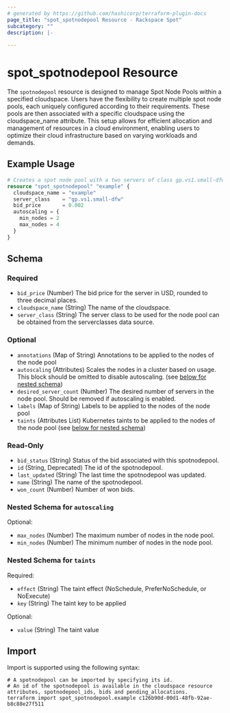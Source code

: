 ```yaml
---
# generated by https://github.com/hashicorp/terraform-plugin-docs
page_title: "spot_spotnodepool Resource - Rackspace Spot"
subcategory: ""
description: |-
  
---
```


# spot_spotnodepool Resource

The `spotnodepool` resource is designed to manage Spot Node Pools within a specified cloudspace. Users have the flexibility to create multiple spot node pools, each uniquely configured according to their requirements. These pools are then associated with a specific cloudspace using the cloudspace_name attribute. This setup allows for efficient allocation and management of resources in a cloud environment, enabling users to optimize their cloud infrastructure based on varying workloads and demands.

## Example Usage

```terraform
# Creates a spot node pool with a two servers of class gp.vs1.small-dfw.
resource "spot_spotnodepool" "example" {
  cloudspace_name = "example"
  server_class    = "gp.vs1.small-dfw"
  bid_price       = 0.002
  autoscaling = {
    min_nodes = 2
    max_nodes = 4
  }
}
```

<!-- schema generated by tfplugindocs -->
## Schema

### Required

- `bid_price` (Number) The bid price for the server in USD, rounded to three decimal places.
- `cloudspace_name` (String) The name of the cloudspace.
- `server_class` (String) The server class to be used for the node pool can be obtained from the serverclasses data source.

### Optional

- `annotations` (Map of String) Annotations to be applied to the nodes of the node pool
- `autoscaling` (Attributes) Scales the nodes in a cluster based on usage. This block should be omitted to disable autoscaling. (see [below for nested schema](#nestedatt--autoscaling))
- `desired_server_count` (Number) The desired number of servers in the node pool. Should be removed if autoscaling is enabled.
- `labels` (Map of String) Labels to be applied to the nodes of the node pool
- `taints` (Attributes List) Kubernetes taints to be applied to the nodes of the node pool (see [below for nested schema](#nestedatt--taints))

### Read-Only

- `bid_status` (String) Status of the bid associated with this spotnodepool.
- `id` (String, Deprecated) The id of the spotnodepool.
- `last_updated` (String) The last time the spotnodepool was updated.
- `name` (String) The name of the spotnodepool.
- `won_count` (Number) Number of won bids.

<a id="nestedatt--autoscaling"></a>
### Nested Schema for `autoscaling`

Optional:

- `max_nodes` (Number) The maximum number of nodes in the node pool.
- `min_nodes` (Number) The minimum number of nodes in the node pool.


<a id="nestedatt--taints"></a>
### Nested Schema for `taints`

Required:

- `effect` (String) The taint effect (NoSchedule, PreferNoSchedule, or NoExecute)
- `key` (String) The taint key to be applied

Optional:

- `value` (String) The taint value

## Import

Import is supported using the following syntax:

```shell
# A spotnodepool can be imported by specifying its id.
# An id of the spotnodepool is available in the cloudspace resource attributes, spotnodepool_ids, bids and pending_allocations.
terraform import spot_spotnodepool.example c126b90d-00d1-48fb-92ae-b8c88e27f511
```
